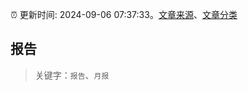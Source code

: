 :alarm_clock: 更新时间: 2024-09-06 07:37:33。[文章来源](/README.md)、[文章分类](/TAGS.md)

## 报告


> 关键字：`报告`、`月报`



